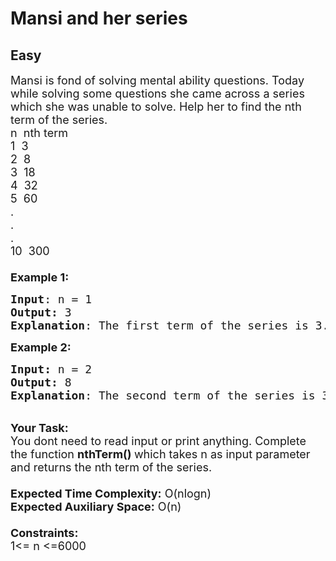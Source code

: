 # Mansi and her series
## Easy
<div class="problems_problem_content__Xm_eO"><p><span style="font-size:18px">Mansi is fond of solving mental ability questions. Today while solving some questions she came across a series which she was unable to solve. Help her to find the nth term of the series.<br>
n&nbsp; nth term<br>
1 &nbsp;3<br>
2 &nbsp;8<br>
3 &nbsp;18<br>
4 &nbsp;32<br>
5 &nbsp;60<br>
.<br>
.<br>
.<br>
10 &nbsp;300<br>
<br>
<strong>Example 1:</strong></span></p>

<pre><span style="font-size:18px"><strong>Input</strong>: n = 1
<strong>Output:</strong>&nbsp;3&nbsp;
<strong>Explanation</strong>: The first term of the series is 3.
</span></pre>

<p><span style="font-size:18px"><strong>Example 2:</strong></span></p>

<pre><span style="font-size:18px"><strong>Input: </strong>n = 2
<strong>Output:&nbsp;</strong>8
<strong>Explanation</strong>: The second term of the series is 3. 
</span></pre>

<p><br>
<span style="font-size:18px"><strong>Your Task:&nbsp;&nbsp;</strong><br>
You dont need to read input or print anything. Complete the function <strong>nthTerm()&nbsp;</strong>which takes n&nbsp;as input parameter and returns the nth term of the series.<br>
<br>
<strong>Expected Time Complexity:</strong> O(nlogn)<br>
<strong>Expected Auxiliary Space:</strong> O(n)<br>
<br>
<strong>Constraints:</strong><br>
1&lt;= n&nbsp;&lt;=6000</span></p>
</div>